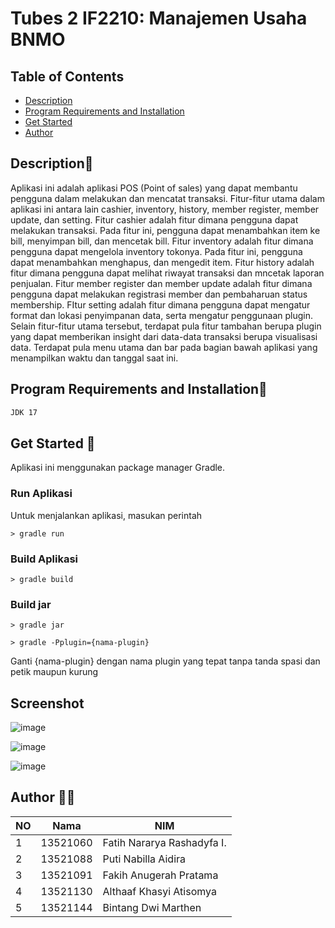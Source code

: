 # Tubes 2 IF2210: Manajemen Usaha BNMO

## Table of Contents

- [Description](#description)
- [Program Requirements and Installation](#program-requirements-and-installation)
- [Get Started](#get-started-)
- [Author](#author-)

## Description🚀
Aplikasi ini adalah aplikasi POS (Point of sales) yang dapat membantu pengguna dalam melakukan dan mencatat transaksi. Fitur-fitur utama dalam aplikasi ini antara lain cashier, inventory, history, member register, member update, dan setting. Fitur cashier adalah fitur dimana pengguna dapat melakukan transaksi. Pada fitur ini, pengguna dapat menambahkan item ke bill, menyimpan bill, dan mencetak bill. Fitur inventory adalah fitur dimana pengguna dapat mengelola inventory tokonya. Pada fitur ini, pengguna dapat menambahkan menghapus, dan mengedit item. Fitur history adalah fitur dimana pengguna dapat melihat riwayat transaksi dan mncetak laporan penjualan. Fitur member register dan member update adalah fitur dimana pengguna dapat melakukan registrasi member dan pembaharuan status membership. FItur setting adalah fitur dimana pengguna dapat mengatur format dan lokasi  penyimpanan data, serta mengatur penggunaan plugin.
Selain fitur-fitur utama tersebut, terdapat pula fitur tambahan berupa plugin yang dapat memberikan insight dari data-data transaksi berupa visualisasi data. Terdapat pula menu utama dan bar pada bagian bawah aplikasi yang menampilkan waktu dan tanggal saat ini. 

## Program Requirements and Installation🔧

```markdown
JDK 17

```

## Get Started 🏁
Aplikasi ini menggunakan package manager Gradle.


### Run Aplikasi
Untuk menjalankan aplikasi, masukan perintah
```
> gradle run
````

### Build Aplikasi
```
> gradle build
```


### Build jar
```
> gradle jar
```

``` 
> gradle -Pplugin={nama-plugin}
```

Ganti {nama-plugin} dengan nama plugin yang tepat tanpa tanda spasi dan petik maupun kurung


## Screenshot
![image](https://user-images.githubusercontent.com/92701179/236724045-10b3a9dd-54a9-4981-9075-088cacd6b7bb.png)

![image](https://user-images.githubusercontent.com/92701179/236724085-6829f108-e59c-40e7-84ef-43b766ecf1a6.png)

![image](https://user-images.githubusercontent.com/92701179/236724122-c16f779a-0e34-4377-aa28-a4c8486e9653.png)


## Author 🧑‍💻
| NO | Nama | NIM|
|---|---|---|
| 1 |13521060 | Fatih Nararya Rashadyfa I. |
|2 | 13521088 | Puti Nabilla Aidira|
|3| 13521091 | Fakih Anugerah Pratama|
|4| 13521130 | Althaaf Khasyi Atisomya|
|5|13521144 | Bintang Dwi Marthen|
